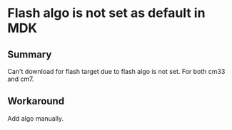 # Flash algo is not set as default in MDK
## Summary
Can't download for flash target due to flash algo is not set. For both cm33 and cm7.
## Workaround
Add algo manually.